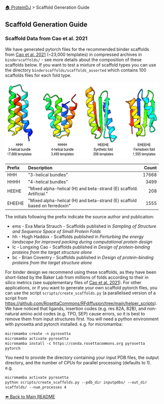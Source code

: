 [🏠 ProteinDJ](../README.md) > Scaffold Generation Guide

## Scaffold Generation Guide

### Scaffold Data from Cao et al. 2021 <a name="append-scaffolds"></a>

We have generated pytorch files for the recommended binder scaffolds from [Cao et al. 2021](https://doi.org/10.1038/s41586-022-04654-9) (~23,000 templates) in compressed archives in `binderscaffolds/` - see more details about the composition of these scaffolds below. If you want to test a mixture of scaffold types you can use the directory `binderscaffolds/scaffolds_assorted` which contains 100 scaffolds files for each fold type.

<img src="../img/binder_scaffold_examples.png" height="250">

| **Prefix** | **Description**                                                            | **Count** |
| :--------- | :------------------------------------------------------------------------- | --------: |
| HHH        | "3-helical bundles"                                                        |     17668 |
| HHHH       | "4-helical bundles"                                                        |      3499 |
| HEEHE      | "Mixed alpha-helical (H) and beta-strand (E) scaffold. Artificial."        |       208 |
| EHEEHE     | "Mixed alpha-helical (H) and beta-strand (E) scaffold based on ferredoxin" |      1555 |

The initials following the prefix indicate the source author and publication:

- ems - Eva Maria Strauch - Scaffolds published in _Sampling of Structure and Sequence Space of Small Protein Folds_
- hh - Hugh Haddox - Scaffolds published in _Perturbing the energy landscape for improved packing during computational protein design_
- lc - Longxing Cao - Scaffolds published in _Design of protein-binding proteins from the target structure alone_
- bc - Brian Coventry - Scaffolds published in _Design of protein-binding proteins from the target structure alone_

For binder design we recommend using these scaffolds, as they have been short-listed by the Baker Lab from millions of folds according to their in silico metrics (see supplementary files of [Cao et al. 2021](https://doi.org/10.1038/s41586-022-04654-9)). For other applications, or if you want to generate your own scaffold pytorch files, you can use the script `scripts/create_scaffolds.py` (a parallelised version of a script from https://github.com/RosettaCommons/RFdiffusion/tree/main/helper_scripts). We have noticed that ligands, insertion codes (e.g. res 82A, 82B), and non-natural amino acid codes (e.g. TPO, SEP) cause errors, so it is best to remove them from input structures first. You will need a python environment with pyrosetta and pytorch installed. e.g. for micromamba:

```
micromamba create -n pyrosetta
micromamba activate pyrosetta
micromamba install -c https://conda.rosettacommons.org pyrosetta pytorch
```

You need to provide the directory containing your input PDB files, the output directory, and the number of CPUs for parallel processing (defaults to 1). e.g.

```
micromamba activate pyrosetta
python scripts/create_scaffolds.py --pdb_dir inputpdbs/ --out_dir scaffolds/ --num_processes 4
```

[⬅️ Back to Main README](../README.md)
